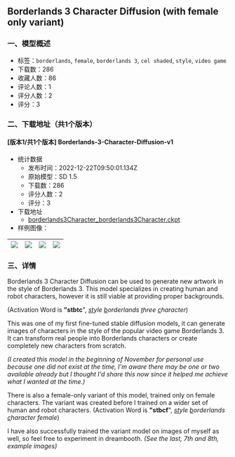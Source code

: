 ## Borderlands 3 Character Diffusion (with female only variant)
### 一、模型概述

- 标签：`borderlands`, `female`, `borderlands 3`, `cel shaded`, `style`, `video game`
- 下载数：286
- 收藏人数：86
- 评论人数：1
- 评分人数：2
- 评分：3

### 二、下载地址（共1个版本）

#### [版本1/共1个版本] Borderlands-3-Character-Diffusion-v1

- 统计数据
  - 发布时间：2022-12-22T09:50:01.134Z
  - 原始模型：SD 1.5
  - 下载数：286
  - 评分人数：2
  - 评分：3
- 下载地址
  - [borderlands3Character_borderlands3Character.ckpt](https://civitai.com/api/download/models/2216)
- 样例图像：

| <img src="https://image.civitai.com/xG1nkqKTMzGDvpLrqFT7WA/d01e058c-7680-4407-5a8d-a357d56e4000/width=450/17030.jpeg" /> | <img src="https://image.civitai.com/xG1nkqKTMzGDvpLrqFT7WA/d73817e9-4d55-47d1-a4f8-ba2fe5dedc00/width=450/17037.jpeg" /> | <img src="https://image.civitai.com/xG1nkqKTMzGDvpLrqFT7WA/6e21eabf-07cd-49c4-6c23-bf69ba773c00/width=450/17036.jpeg" /> | <img src="https://image.civitai.com/xG1nkqKTMzGDvpLrqFT7WA/6521447e-9802-4411-8c5d-56ea882d6a00/width=450/17035.jpeg" /> |
| ---- | ---- | ---- | ---- |


### 三、详情
<p>Borderlands 3 Character Diffusion can be used to generate new artwork in the style of Borderlands 3. This model specializes in creating human and robot characters, however it is still viable at providing proper backgrounds.</p><p>(Activation Word is <strong>"stbtc</strong>", <em><u>st</u>yle <u>b</u>orderlands <u>t</u>hree <u>c</u>haracter</em>)</p><p>This was one of my first fine-tuned stable diffusion models, it can generate images of characters in the style of the popular video game Borderlands 3. It can transform real people into Borderlands characters or create completely new characters from scratch.</p><p><em>(I created this model in the beginning of November for personal use because one did not exist at the time, I'm aware there may be one or two available already but I thought I'd share this now since it helped me achieve what I wanted at the time.)</em></p><p>There is also a female-only variant of this model, trained only on female characters. The variant was created before I trained on a wider set of human and robot characters. (Activation Word is <strong>"stbcf</strong>", <em><u>st</u>yle <u>b</u>orderlands <u>c</u>haracter <u>f</u>emale</em>)</p><p>I have also successfully trained the variant model on images of myself as well, so feel free to experiment in dreambooth.<em> (See the last, 7th and 8th, example images)</em></p>
